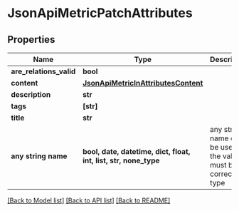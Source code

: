 # JsonApiMetricPatchAttributes


## Properties
Name | Type | Description | Notes
------------ | ------------- | ------------- | -------------
**are_relations_valid** | **bool** |  | [optional] 
**content** | [**JsonApiMetricInAttributesContent**](JsonApiMetricInAttributesContent.md) |  | [optional] 
**description** | **str** |  | [optional] 
**tags** | **[str]** |  | [optional] 
**title** | **str** |  | [optional] 
**any string name** | **bool, date, datetime, dict, float, int, list, str, none_type** | any string name can be used but the value must be the correct type | [optional]

[[Back to Model list]](../README.md#documentation-for-models) [[Back to API list]](../README.md#documentation-for-api-endpoints) [[Back to README]](../README.md)


